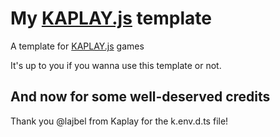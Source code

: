 # My [KAPLAY.js](https://kaplayjs.com/) template
A template for [KAPLAY.js](https://kaplayjs.com/) games

It's up to you if you wanna use this template or not.

## And now for some well-deserved credits
Thank you @lajbel from Kaplay for the k.env.d.ts file!